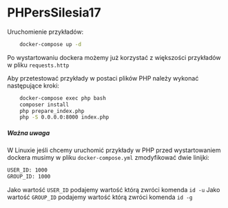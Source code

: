 PHPersSilesia17
===============

Uruchomienie przykładów:
```bash
    docker-compose up -d
```

Po wystartowaniu dockera możemy już korzystać z większości przykładów w pliku `requests.http`

Aby przetestować przykłady w postaci plików PHP należy wykonać następujące kroki:

```bash
    docker-compose exec php bash
    composer install
    php prepare_index.php
    php -S 0.0.0.0:8000 index.php
```

##### Ważna uwaga

W Linuxie jeśli chcemy uruchomić przykłady w PHP przed wystartowaniem dockera musimy w pliku `docker-compose.yml` zmodyfikować dwie linijki:

```bash
USER_ID: 1000
GROUP_ID: 1000
```

Jako wartość `USER_ID` podajemy wartość którą zwróci komenda `id -u`
Jako wartość `GROUP_ID` podajemy wartość którą zwróci komenda `id -g`